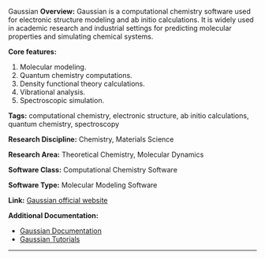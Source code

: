 Gaussian
**Overview:**
Gaussian is a computational chemistry software used for electronic structure modeling and ab initio calculations. It is widely used in academic research and industrial settings for predicting molecular properties and simulating chemical systems.

**Core features:**
1. Molecular modeling.
2. Quantum chemistry computations.
3. Density functional theory calculations.
4. Vibrational analysis.
5. Spectroscopic simulation.

**Tags:** computational chemistry, electronic structure, ab initio calculations, quantum chemistry, spectroscopy

**Research Discipline:**
Chemistry, Materials Science

**Research Area:**
Theoretical Chemistry, Molecular Dynamics

**Software Class:**
Computational Chemistry Software

**Software Type:**
Molecular Modeling Software

**Link:** [Gaussian official website](http://gaussian.com/)

**Additional Documentation:**
- [Gaussian Documentation](http://gaussian.com/glossary/)
- [Gaussian Tutorials](http://gaussian.com/bibliography/related/)
--------------------------------------

